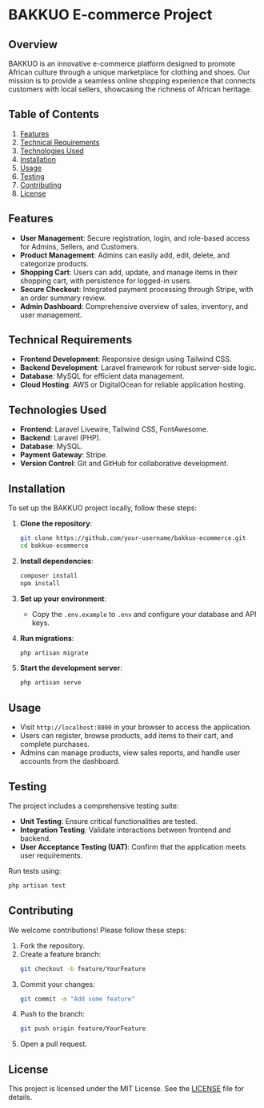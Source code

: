 # BAKKUO E-commerce Project

## Overview
BAKKUO is an innovative e-commerce platform designed to promote African culture through a unique marketplace for clothing and shoes. Our mission is to provide a seamless online shopping experience that connects customers with local sellers, showcasing the richness of African heritage.

## Table of Contents
1. [Features](#features)
2. [Technical Requirements](#technical-requirements)
3. [Technologies Used](#technologies-used)
4. [Installation](#installation)
5. [Usage](#usage)
6. [Testing](#testing)
7. [Contributing](#contributing)
8. [License](#license)

## Features
- **User Management**: Secure registration, login, and role-based access for Admins, Sellers, and Customers.
- **Product Management**: Admins can easily add, edit, delete, and categorize products.
- **Shopping Cart**: Users can add, update, and manage items in their shopping cart, with persistence for logged-in users.
- **Secure Checkout**: Integrated payment processing through Stripe, with an order summary review.
- **Admin Dashboard**: Comprehensive overview of sales, inventory, and user management.

## Technical Requirements
- **Frontend Development**: Responsive design using Tailwind CSS.
- **Backend Development**: Laravel framework for robust server-side logic.
- **Database**: MySQL for efficient data management.
- **Cloud Hosting**: AWS or DigitalOcean for reliable application hosting.

## Technologies Used
- **Frontend**: Laravel Livewire, Tailwind CSS, FontAwesome.
- **Backend**: Laravel (PHP).
- **Database**: MySQL.
- **Payment Gateway**: Stripe.
- **Version Control**: Git and GitHub for collaborative development.

## Installation
To set up the BAKKUO project locally, follow these steps:

1. **Clone the repository**:
   ```bash
   git clone https://github.com/your-username/bakkuo-ecommerce.git
   cd bakkuo-ecommerce
   ```

2. **Install dependencies**:
   ```bash
   composer install
   npm install
   ```

3. **Set up your environment**:
   - Copy the `.env.example` to `.env` and configure your database and API keys.

4. **Run migrations**:
   ```bash
   php artisan migrate
   ```

5. **Start the development server**:
   ```bash
   php artisan serve
   ```

## Usage
- Visit `http://localhost:8000` in your browser to access the application.
- Users can register, browse products, add items to their cart, and complete purchases.
- Admins can manage products, view sales reports, and handle user accounts from the dashboard.

## Testing
The project includes a comprehensive testing suite:

- **Unit Testing**: Ensure critical functionalities are tested.
- **Integration Testing**: Validate interactions between frontend and backend.
- **User Acceptance Testing (UAT)**: Confirm that the application meets user requirements.

Run tests using:
```bash
php artisan test
```

## Contributing
We welcome contributions! Please follow these steps:

1. Fork the repository.
2. Create a feature branch:
   ```bash
   git checkout -b feature/YourFeature
   ```
3. Commit your changes:
   ```bash
   git commit -m "Add some feature"
   ```
4. Push to the branch:
   ```bash
   git push origin feature/YourFeature
   ```
5. Open a pull request.

## License
This project is licensed under the MIT License. See the [LICENSE](LICENSE) file for details.
